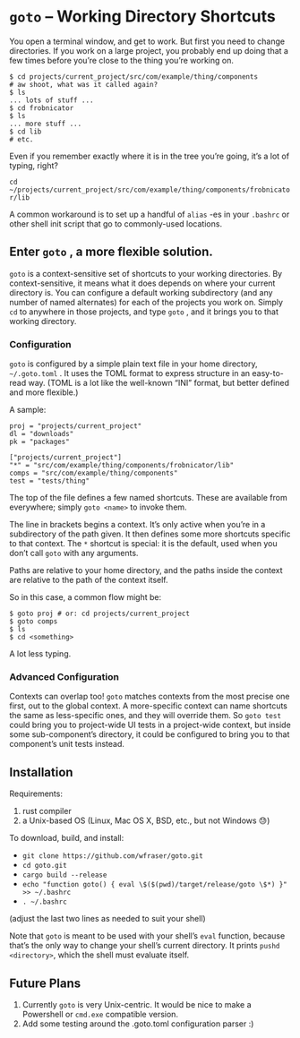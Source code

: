 # `goto` – Working Directory Shortcuts

You open a terminal window, and get to work. But first you need to change
directories. If you work on a large project, you probably end up doing that a
few times before you’re close to the thing you’re working on.


    $ cd projects/current_project/src/com/example/thing/components
    # aw shoot, what was it called again?
    $ ls
    ... lots of stuff ...
    $ cd frobnicator
    $ ls
    ... more stuff ...
    $ cd lib
    # etc.

Even if you remember exactly where it is in the tree you’re going, it’s a lot of
typing, right?

 `cd ~/projects/current_project/src/com/example/thing/components/frobnicator/lib`

A common workaround is to set up a handful of `alias` -es in your `.bashrc` or
other shell init script that go to commonly-used locations.

## Enter `goto` , a more flexible solution.

`goto`  is a context-sensitive set of shortcuts to your working directories. By
context-sensitive, it means what it does depends on where your current directory
is. You can configure a default working subdirectory (and any number of named
alternates) for each of the projects you work on. Simply `cd` to anywhere in
those projects, and type `goto` , and it brings you to that working directory.

### Configuration

`goto` is configured by a simple plain text file in your home directory,
`~/.goto.toml` . It uses the TOML format to express structure in an easy-to-read
way. (TOML is a lot like the well-known “INI” format, but better defined and
more flexible.)

A sample:

    proj = "projects/current_project"
    dl = "downloads"
    pk = "packages"

    ["projects/current_project"]
    "*" = "src/com/example/thing/components/frobnicator/lib"
    comps = "src/com/example/thing/components"
    test = "tests/thing"

The top of the file defines a few named shortcuts. These are available from
everywhere; simply `goto <name>` to invoke them.

The line in brackets begins a context. It’s only active when you’re in a
subdirectory of the path given. It then defines some more shortcuts specific to
that context. The `*` shortcut is special: it is the default, used when you
don’t call `goto` with any arguments.

Paths are relative to your home directory, and the paths inside the context are
relative to the path of the context itself.

So in this case, a common flow might be:

    $ goto proj # or: cd projects/current_project
    $ goto comps
    $ ls
    $ cd <something>

A lot less typing.

### Advanced Configuration

Contexts can overlap too! `goto` matches contexts from the most precise one
first, out to the global context. A more-specific context can name shortcuts the
same as less-specific ones, and they will override them. So `goto test` could
bring you to project-wide UI tests in a project-wide context, but inside some
sub-component’s directory, it could be configured to bring you to that
component’s unit tests instead.

## Installation

Requirements:

1. rust compiler
2. a Unix-based OS (Linux, Mac OS X, BSD, etc., but not Windows 😓)

To download, build, and install:

- `git clone https://github.com/wfraser/goto.git`
- `cd goto.git`
- `cargo build --release`
- `echo "function goto() { eval \$($(pwd)/target/release/goto \$*) }" >> ~/.bashrc`
- `. ~/.bashrc`

(adjust the last two lines as needed to suit your shell)

Note that `goto` is meant to be used with your shell’s `eval` function, because
that’s the only way to change your shell’s current directory. It prints `pushd
<directory>`, which the shell must evaluate itself.

## Future Plans
1. Currently `goto` is very Unix-centric. It would be nice to make a Powershell or `cmd.exe` compatible version.
2. Add some testing around the .goto.toml configuration parser :)
